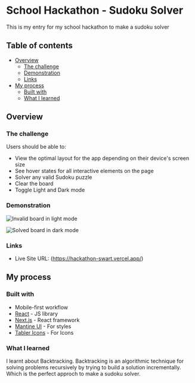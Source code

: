 # School Hackathon - Sudoku Solver

This is my entry for my school hackathon to make a sudoku solver

## Table of contents

- [Overview](#overview)
  - [The challenge](#the-challenge)
  - [Demonstration](#Demonstration)
  - [Links](#links)
- [My process](#my-process)
  - [Built with](#built-with)
  - [What I learned](#what-i-learned)

## Overview

### The challenge

Users should be able to:

- View the optimal layout for the app depending on their device's screen size
- See hover states for all interactive elements on the page
- Solver any valid Sudoku puzzle
- Clear the board
- Toggle Light and Dark mode

### Demonstration

![Invalid board in light mode](https://user-images.githubusercontent.com/101960666/206553847-13237d26-d706-4049-94fc-f35f57cb2f56.png)

![Solved board in dark mode](https://user-images.githubusercontent.com/101960666/206553857-ec9cb37f-7914-421c-8355-1a5e65fcab52.png)


### Links

- Live Site URL: (https://hackathon-swart.vercel.app/)

## My process


### Built with

- Mobile-first workflow
- [React](https://reactjs.org/) - JS library
- [Next.js](https://nextjs.org/) - React framework
- [Mantine UI](https://mantine.dev/pages/getting-started/) - For styles
- [Tabler Icons](https://tabler-icons-react.vercel.app/) - For Icons

### What I learned

I learnt about Backtracking. Backtracking is an algorithmic technique for solving problems recursively by trying to build a solution incrementally. Which is the perfect approch to make a sudoku solver.
